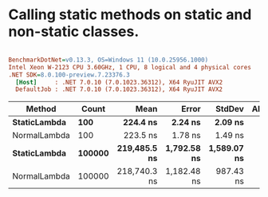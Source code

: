 # Calling static methods on static and non-static classes.

``` ini

BenchmarkDotNet=v0.13.3, OS=Windows 11 (10.0.25956.1000)
Intel Xeon W-2123 CPU 3.60GHz, 1 CPU, 8 logical and 4 physical cores
.NET SDK=8.0.100-preview.7.23376.3
  [Host]     : .NET 7.0.10 (7.0.1023.36312), X64 RyuJIT AVX2
  DefaultJob : .NET 7.0.10 (7.0.1023.36312), X64 RyuJIT AVX2


```
|       Method |  Count |         Mean |       Error |      StdDev | Allocated |
|------------- |------- |-------------:|------------:|------------:|----------:|
| **StaticLambda** |    **100** |     **224.4 ns** |     **2.24 ns** |     **2.09 ns** |         **-** |
| NormalLambda |    100 |     223.5 ns |     1.78 ns |     1.49 ns |         - |
| **StaticLambda** | **100000** | **219,485.5 ns** | **1,792.58 ns** | **1,589.07 ns** |         **-** |
| NormalLambda | 100000 | 218,740.3 ns | 1,182.48 ns |   987.43 ns |         - |
